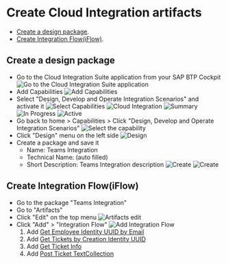 # Create Cloud Integration artifacts

- [Create a design package](#create-a-design-package).
- [Create Integration Flow(iFlow)](#create-integration-flowiflow).

## Create a design package

- Go to the Cloud Integration Suite application from your SAP BTP Cockpit
  ![Go to the Cloud Integration Suite application](./images/01-go-to-integration-suite.png)
- Add Capabilities
  ![Add Capabilities](./images/02-add-capabilities.png)
- Select "Design, Develop and Operate Integration Scenarios" and activate it
  ![Select Capabilities](./images/03-activate-capabilities.png)
  ![Cloud Integration](./images/04-activate-capabilities.png)
  ![Summary](./images/05-activate-capabilities.png)
  ![In Progress](./images/06-activate-capabilities.png)
  ![Active](./images/07-activate-capabilities.png)
- Go back to home > Capabilities > Click "Design, Develop and Operate Integration Scenarios"
  ![Select the capability](./images/08-select-capability.png)
- Click "Design" menu on the left side
  ![Design](./images/09-design.png)
- Create a package and save it
  - Name: Teams Integration
  - Technical Name: (auto filled)
  - Short Description: Teams Integration description
    ![Create](./images/10-create.png)
    ![Create](./images/11-create.png)

## Create Integration Flow(iFlow)

- Go to the package "Teams Integration"
- Go to "Artifacts"
- Click "Edit" on the top menu
  ![Artifacts edit](./images/12-artifacts-edit.png)
- Click "Add" > "Integration Flow"
  ![Add Integration Flow](./images/13-add-iflow.png)
  1. Add [Get Employee Identity UUID by Email](./step2-3-1/get-employee-identity-uuid-by-email.md)
  2. Add [Get Tickets by Creation Identity UUID](./step2-3-2/get-tickets-by-creation-identity-uuid.md)
  3. Add [Get Ticket Info](./step2-3-3/get-ticket-info.md)
  4. Add [Post Ticket TextCollection](./step2-3-4/post-ticket-textcollection.md)
